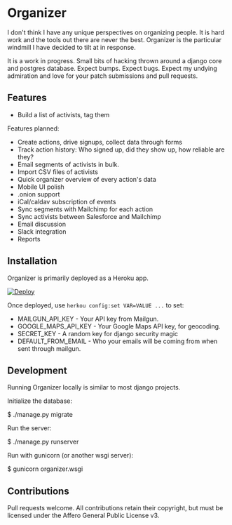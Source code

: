 # Organizer

I don't think I have any unique perspectives on organizing people. It is hard
work and the tools out there are never the best. Organizer is the particular
windmill I have decided to tilt at in response.

It is a work in progress. Small bits of hacking thrown around a django core and
postgres database. Expect bumps. Expect bugs. Expect my undying admiration and
love for your patch submissions and pull requests.

## Features

* Build a list of activists, tag them

Features planned:

* Create actions, drive signups, collect data through forms
* Track action history: Who signed up, did they show up, how reliable are they?
* Email segments of activists in bulk.
* Import CSV files of activists
* Quick organizer overview of every action's data
* Mobile UI polish
* .onion support
* iCal/caldav subscription of events
* Sync segments with Mailchimp for each action
* Sync activists between Salesforce and Mailchimp
* Email discussion
* Slack integration
* Reports

## Installation

Organizer is primarily deployed as a Heroku app.

[![Deploy](https://www.herokucdn.com/deploy/button.svg)](https://heroku.com/deploy)

Once deployed, use ```herkou config:set VAR=VALUE ...``` to set:

* MAILGUN_API_KEY - Your API key from Mailgun.
* GOOGLE_MAPS_API_KEY - Your Google Maps API key, for geocoding.
* SECRET_KEY - A random key for django security magic
* DEFAULT_FROM_EMAIL - Who your emails will be coming from when sent through
  mailgun.

## Development

Running Organizer locally is similar to most django projects.

Initialize the database:

  $ ./manage.py migrate

Run the server:

  $ ./manage.py runserver

Run with gunicorn (or another wsgi server):
  
  $ gunicorn organizer.wsgi

## Contributions

Pull requests welcome. All contributions retain their copyright, but must be
licensed under the Affero General Public License v3.
